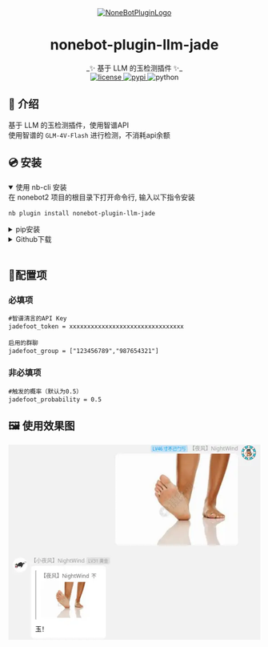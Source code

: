 <div align="center">
  <a href="https://nonebot.dev/store/plugins/"><img src="image/logo.png" width="180" height="180" alt="NoneBotPluginLogo"></a>
  <br>
<div align="center">

# nonebot-plugin-llm-jade
</div>
_✨ 基于 LLM 的玉检测插件 ✨_<br>


<a href="./LICENSE">
    <img src="https://img.shields.io/github/license/XTxiaoting14332/nonebot-plugin-llm-jade.svg" alt="license">
</a>
<a href="https://pypi.python.org/pypi/nonebot-plugin-llm-jade">
    <img src="https://img.shields.io/pypi/v/nonebot-plugin-llm-jade.svg" alt="pypi">
</a>
<img src="https://img.shields.io/badge/python-3.9+-blue.svg" alt="python">

</div>



## 📖 介绍

基于 LLM 的玉检测插件，使用智谱API<br>
使用智谱的 `GLM-4V-Flash` 进行检测，不消耗api余额


## 💿 安装

<details open>
<summary>使用 nb-cli 安装</summary>
在 nonebot2 项目的根目录下打开命令行, 输入以下指令安装

    nb plugin install nonebot-plugin-llm-jade

</details>

<details>
<summary>pip安装</summary>

    pip install nonebot-plugin-llm-jade

打开 nonebot2 项目根目录下的 `pyproject.toml` 文件, 在 `[tool.nonebot]` 部分追加写入

    plugins = ["nonebot_plugin_llm_jade"]
</details>
<details>
<summary>Github下载</summary>

手动克隆本仓库或直接下载压缩包，将里面的 `nonebot_plugin_llm_jade` 文件夹复制到 `src/plugins` 中,并安装以下依赖

    httpx  PyJWT

</details>


</details><br>


## 🔧配置项
### 必填项

```
#智谱清言的API Key
jadefoot_token = xxxxxxxxxxxxxxxxxxxxxxxxxxxxxxxx

启用的群聊
jadefoot_group = ["123456789","987654321"]
```

### 非必填项

```
#触发的概率（默认为0.5）
jadefoot_probability = 0.5

```

## 🖼️ 使用效果图

![image](./img/img.webp)